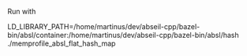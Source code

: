 Run with 

LD_LIBRARY_PATH=/home/martinus/dev/abseil-cpp/bazel-bin/absl/container:/home/martinus/dev/abseil-cpp/bazel-bin/absl/hash ./memprofile_absl_flat_hash_map
